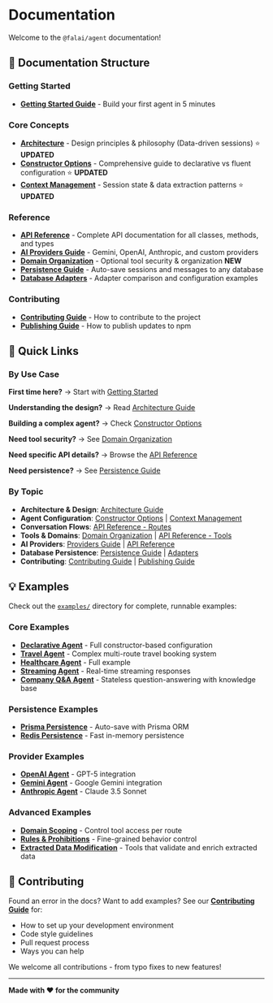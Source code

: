 # Documentation

Welcome to the `@falai/agent` documentation!

## 📖 Documentation Structure

### Getting Started

- **[Getting Started Guide](./GETTING_STARTED.md)** - Build your first agent in 5 minutes

### Core Concepts

- **[Architecture](./ARCHITECTURE.md)** - Design principles & philosophy (Data-driven sessions) ⭐ **UPDATED**
- **[Constructor Options](./CONSTRUCTOR_OPTIONS.md)** - Comprehensive guide to declarative vs fluent configuration ⭐ **UPDATED**
- **[Context Management](./CONTEXT_MANAGEMENT.md)** - Session state & data extraction patterns ⭐ **UPDATED**

### Reference

- **[API Reference](./API_REFERENCE.md)** - Complete API documentation for all classes, methods, and types
- **[AI Providers Guide](./PROVIDERS.md)** - Gemini, OpenAI, Anthropic, and custom providers
- **[Domain Organization](./DOMAINS.md)** - Optional tool security & organization **NEW**
- **[Persistence Guide](./PERSISTENCE.md)** - Auto-save sessions and messages to any database
- **[Database Adapters](./ADAPTERS.md)** - Adapter comparison and configuration examples

### Contributing

- **[Contributing Guide](./CONTRIBUTING.md)** - How to contribute to the project
- **[Publishing Guide](./PUBLISHING.md)** - How to publish updates to npm

## 🎯 Quick Links

### By Use Case

**First time here?**
→ Start with [Getting Started](./GETTING_STARTED.md)

**Understanding the design?**
→ Read [Architecture Guide](./ARCHITECTURE.md)

**Building a complex agent?**
→ Check [Constructor Options](./CONSTRUCTOR_OPTIONS.md)

**Need tool security?**
→ See [Domain Organization](./DOMAINS.md)

**Need specific API details?**
→ Browse the [API Reference](./API_REFERENCE.md)

**Need persistence?**
→ See [Persistence Guide](./PERSISTENCE.md)

### By Topic

- **Architecture & Design**: [Architecture Guide](./ARCHITECTURE.md)
- **Agent Configuration**: [Constructor Options](./CONSTRUCTOR_OPTIONS.md) | [Context Management](./CONTEXT_MANAGEMENT.md)
- **Conversation Flows**: [API Reference - Routes](./API_REFERENCE.md#route)
- **Tools & Domains**: [Domain Organization](./DOMAINS.md) | [API Reference - Tools](./API_REFERENCE.md#definetool)
- **AI Providers**: [Providers Guide](./PROVIDERS.md) | [API Reference](./API_REFERENCE.md#geminiprovider)
- **Database Persistence**: [Persistence Guide](./PERSISTENCE.md) | [Adapters](./ADAPTERS.md)
- **Contributing**: [Contributing Guide](./CONTRIBUTING.md) | [Publishing Guide](./PUBLISHING.md)

## 💡 Examples

Check out the [`examples/`](../examples/) directory for complete, runnable examples:

### Core Examples

- **[Declarative Agent](../examples/declarative-agent.ts)** - Full constructor-based configuration
- **[Travel Agent](../examples/travel-agent.ts)** - Complex multi-route travel booking system
- **[Healthcare Agent](../examples/healthcare-agent.ts)** - Full example
- **[Streaming Agent](../examples/streaming-agent.ts)** - Real-time streaming responses
- **[Company Q&A Agent](../examples/company-qna-agent.ts)** - Stateless question-answering with knowledge base

### Persistence Examples

- **[Prisma Persistence](../examples/prisma-persistence.ts)** - Auto-save with Prisma ORM
- **[Redis Persistence](../examples/redis-persistence.ts)** - Fast in-memory persistence

### Provider Examples

- **[OpenAI Agent](../examples/openai-agent.ts)** - GPT-5 integration
- **[Gemini Agent](../examples/gemini-agent.ts)** - Google Gemini integration
- **[Anthropic Agent](../examples/healthcare-agent.ts)** - Claude 3.5 Sonnet

### Advanced Examples

- **[Domain Scoping](../examples/domain-scoping.ts)** - Control tool access per route
- **[Rules & Prohibitions](../examples/rules-prohibitions.ts)** - Fine-grained behavior control
- **[Extracted Data Modification](../examples/extracted-data-modification.ts)** - Tools that validate and enrich extracted data

## 🤝 Contributing

Found an error in the docs? Want to add examples? See our [**Contributing Guide**](./CONTRIBUTING.md) for:

- How to set up your development environment
- Code style guidelines
- Pull request process
- Ways you can help

We welcome all contributions - from typo fixes to new features!

---

**Made with ❤️ for the community**
